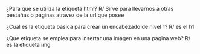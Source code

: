 ¿Para que se utiliza la etiqueta <a> html? R/ Sirve para llevarnos a otras pestañas o paginas atravez de la url que posee

¿Cual es la etiqueta basica para crear un encabezado de nivel 1? R/ es el h1

¿Que  etiqueta se emplea para insertar una imagen en una pagina web? R/ es la etiqueta img
